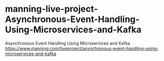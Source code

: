 # manning-live-project-Asynchronous-Event-Handling-Using-Microservices-and-Kafka
Asynchronous Event Handling Using Microservices and Kafka
https://www.manning.com/liveproject/asynchronous-event-handling-using-microservices-and-kafka
